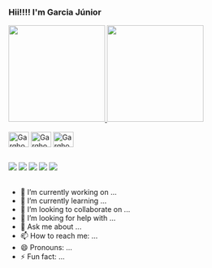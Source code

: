 ### Hii!!!! I'm Garcia Júnior

 <div> 
    <a href="https://github.com/garghost" target="_blank">
     <img height="190px" src="https://github-readme-stats.vercel.app/api?username=garghost&show_icons=true&theme=dark&bg_color=0a0c10&icon_color=ffffff&text_color=ffffff&title_color=39d353"> 
     <img target="_blank" height="190px" src="https://github-readme-stats.vercel.app/api/top-langs/?username=garghost&hide_progress=true&theme=dark&bg_color=0a0c10&title_color=39d353"">
    </a>
 </div>
 
 <div display="inline_block"><br>
 
 <img align="center" alt="Garghost-html" height="30" width="40" src="https://cdn.jsdelivr.net/gh/devicons/devicon/icons/html5/html5-original.svg"/>
 <img align="center" alt="Garghost-html" height="30" width="40" src="https://cdn.jsdelivr.net/gh/devicons/devicon/icons/css3/css3-original.svg"/>
 <img align="center" alt="Garghost-html" height="30" width="40" src="https://cdn.jsdelivr.net/gh/devicons/devicon/icons/javascript/javascript-original.svg"/>
  
 </div>

##

<div>
 <a href="https://www.youtube.com/garghost" target="_blank"><img src="https://img.shields.io/badge/YouTube-FF0000?style=for-the-badge&logo=youtube&logoColor=white" target="_blank"></a> 
 <a href="https://www.instagram.com/garghost021/" target="_blank"><img src="https://img.shields.io/badge/Instagram-E4405F?style=for-the-badge&logo=instagram&logoColor=white" target="_blank"></a>
  <a href="https://twitter.com/garghost" target="_blank"><img src="https://img.shields.io/badge/Twitter-1DA1F2?style=for-the-badge&logo=twitter&logoColor=white" target="_blank"></a> 
  <a href="https://www.twitch.tv/garghost021" target="_blank"><img src="https://img.shields.io/badge/Twitch-9146FF?style=for-the-badge&logo=twitch&logoColor=white" target="_blank"></a>  
   <a href="https://www.linkedin.com/in/garghost" target="_blank"><img src="https://img.shields.io/badge/LinkedIn-0077B5?style=for-the-badge&logo=linkedin&logoColor=white" target="_blank"></a> 
 
</div><br>



- 🔭 I’m currently working on ...
- 🌱 I’m currently learning ...
- 👯 I’m looking to collaborate on ...
- 🤔 I’m looking for help with ...
- 💬 Ask me about ...
- 📫 How to reach me: ...
- 😄 Pronouns: ...
- ⚡ Fun fact: ... 



